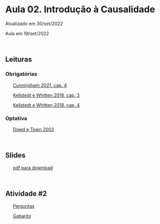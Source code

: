 # Aula 02. Introdução à Causalidade

Atualizado em 30/set/2022 

Aula em 19/set/2022 

<br>


## Leituras


### Obrigatórias

&nbsp;&nbsp;&nbsp;&nbsp;&nbsp; [Cunningham 2021, cap. 4](leituras/cunningham-2021-cap4.pdf) 
 
&nbsp;&nbsp;&nbsp;&nbsp;&nbsp; [Kellstedt e Whitten 2018, cap. 3](leituras/kellstedt-whitten-2018-cap3.pdf)

&nbsp;&nbsp;&nbsp;&nbsp;&nbsp; [Kellstedt e Whitten 2018, cap. 4](leituras/kellstedt-whitten-2018-cap4.pdf)


### Optativa

&nbsp;&nbsp;&nbsp;&nbsp;&nbsp; [Dowd e Town 2002](leituras/dowd-town-2002.pdf)
 
<br> 

## Slides

&nbsp;&nbsp;&nbsp;&nbsp;&nbsp; [pdf para download](slides/MQ_2022_Aula_02.pdf)

<br>

## Atividade \#2

&nbsp;&nbsp;&nbsp;&nbsp;&nbsp; [Perguntas](atividade/atividade02.pdf)

&nbsp;&nbsp;&nbsp;&nbsp;&nbsp; [Gabarito](atividade/atividade02-gabarito.pdf)




